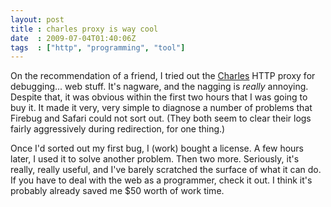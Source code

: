 ```yaml
---
layout: post
title : charles proxy is way cool
date  : 2009-07-04T01:40:06Z
tags  : ["http", "programming", "tool"]
---
```

On the recommendation of a friend, I tried out the
[Charles](http://www.charlesproxy.com/) HTTP proxy for debugging... web stuff.
It's nagware, and the nagging is *really* annoying.  Despite that, it was
obvious within the first two hours that I was going to buy it.  It made it
very, very simple to diagnose a number of problems that Firebug and Safari
could not sort out.  (They both seem to clear their logs fairly aggressively
during redirection, for one thing.)

Once I'd sorted out my first bug, I (work) bought a license.  A few hours
later, I used it to solve another problem.  Then two more.  Seriously, it's
really, really useful, and I've barely scratched the surface of what it can do.
If you have to deal with the web as a programmer, check it out.  I think it's
probably already saved me $50 worth of work time.

